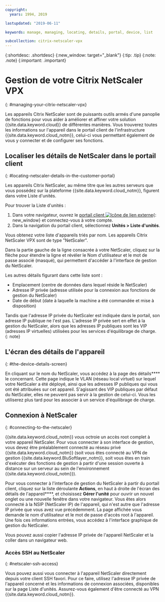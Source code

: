 ```yaml
---
copyright:
  years: 1994, 2019

lastupdated: "2019-06-11"

keywords: manage, managing, locating, details, portal, device, list

subcollection: citrix-netscaler-vpx
---
```


{:shortdesc: .shortdesc}
{:new_window: target="_blank"}
{:tip: .tip}
{:note: .note}
{:important: .important}

# Gestion de votre Citrix NetScaler VPX
{: #managing-your-citrix-netscaler-vpx}

Les appareils Citrix NetScaler sont de puissants outils armés d'une panoplie de fonctions pour vous aider à améliorer et affiner votre solution {{site.data.keyword.cloud}} de différentes manières. Vous trouverez toutes les informations sur l'appareil dans le portail client de l'infrastructure {{site.data.keyword.cloud_notm}}, celui-ci vous permettant également de vous y connecter et de configurer ses fonctions.  

## Localiser les détails de NetScaler dans le portail client
{: #locating-netscaler-details-in-the-customer-portal}

Les appareils Citrix NetScaler, au même titre que les autres serveurs que vous possédez sur la plateforme {{site.data.keyword.cloud_notm}}, figurent dans votre Liste d'unités.

Pour trouver la Liste d'unités :

1. Dans votre navigateur, ouvrez le [portail client ![Icône de lien externe](../../icons/launch-glyph.svg "Icône de lien externe")](https://control.softlayer.com/){: new_window} et connectez-vous à votre compte.
2. Dans la navigation du portail client, sélectionnez **Unités > Liste d'unités**.

Vous obtenez votre liste d'appareils triés par nom. Les appareils Citrix NetScaler VPX sont de type "NetScaler".

Dans la partie gauche de la ligne consacrée à votre NetScaler, cliquez sur la flèche pour étendre la ligne et révéler le Nom d'utilisateur et le mot de passe associé (masqué), qui permettent d'accéder à l'interface de gestion du NetScaler.

Les autres détails figurant dans cette liste sont :

* Emplacement (centre de données dans lequel réside le NetScaler)
* Adresse IP privée (adresse utilisée pour la connexion aux fonctions de gestion du NetScaler)
* Date de début (date à laquelle la machine a été commandée et mise à disposition)

Tandis que l'adresse IP privée du NetScaler est indiquée dans le portail, son adresse IP publique ne l'est pas. L'adresse IP privée sert en effet à la gestion du NetScaler, alors que les adresses IP publiques sont les VIP (adresses IP virtuelles) utilisées pour les services d'équilibrage de charge.
{: note}

## L'écran des détails de l'appareil
{: #the-device-details-screen}

En cliquant sur le nom du NetScaler, vous accédez à la page des détails**** le concernant. Cette page indique le VLAN (réseau local virtuel) sur lequel votre NetScaler a été déployé, ainsi que les adresses IP publiques qui vous ont été attribuées sur cet appareil. S'agissant des VIP publiques par défaut du NetScaler, elles ne peuvent pas servir à la gestion de celui-ci. Vous les utiliserez plus tard pour les associer à un service d'équilibrage de charge.

## Connexion à NetScaler
{: #connecting-to-the-netscaler}

{{site.data.keyword.cloud_notm}} vous octroie un accès root complet à votre appareil NetScaler. Pour vous connecter à son interface de gestion, vous devez être préalablement connecté au réseau privé {{site.data.keyword.cloud_notm}} (soit vous êtes connecté au VPN de gestion {{site.data.keyword.BluSoftlayer_notm}}, soit vous êtes en train d'exécuter des fonctions de gestion à partir d'une session ouverte à distance sur un serveur au sein de l'environnement {{site.data.keyword.cloud_notm}}).

Pour vous connecter à l'interface de gestion du NetScaler à partir du portail client, cliquez sur la liste déroulante **Actions**, en haut à droite de l'écran des détails de l'appareil****, et choisissez **Gérer l'unité** pour ouvrir un nouvel onglet ou une nouvelle fenêtre dans votre navigateur. Vous êtes alors connecté à la NSIP (NetScaler IP) de l'appareil, qui n'est autre que l'adresse IP privée que vous avez vue précédemment. La page affichée vous demande le nom d'utilisateur et le mot de passe d'accès root à l'appareil. Une fois ces informations entrées, vous accédez à l'interface graphique de gestion du NetScaler.

Vous pouvez aussi copier l'adresse IP privée de l'appareil NetScaler et la coller dans un navigateur web.

### Accès SSH au NetScaler
{: #netscaler-ssh-access}

Vous pouvez aussi vous connecter à l'appareil NetScaler directement depuis votre client SSH favori. Pour ce faire, utilisez l'adresse IP privée de l'appareil concerné et les informations de connexion associées, disponibles sur la page Liste d'unités. Assurez-vous également d'être connecté au VPN {{site.data.keyword.cloud_notm}}.
